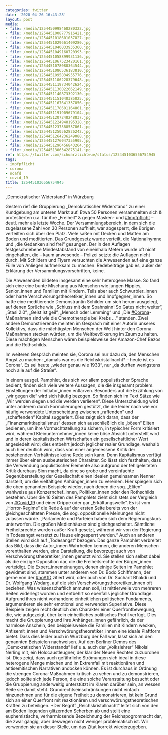 ```yaml
---
categories: twitter
date: '2020-04-26 16:43:28'
layout: post
media:
- file: /media/1254450998468280322.jpg
- file: /media/1254451008777916421.jpg
- file: /media/1254451018601037827.jpg
- file: /media/1254451029661409280.jpg
- file: /media/1254451040033935360.jpg
- file: /media/1254451049160720393.jpg
- file: /media/1254451058899931136.jpg
- file: /media/1254451067523420161.jpg
- file: /media/1254451078080364544.jpg
- file: /media/1254451086536183810.jpg
- file: /media/1254451095834955776.jpg
- file: /media/1254451106228379648.jpg
- file: /media/1254451119734042624.jpg
- file: /media/1254451130022662149.jpg
- file: /media/1254451140873392130.jpg
- file: /media/1254451151040385025.jpg
- file: /media/1254451167641337856.jpg
- file: /media/1254451178601164801.jpg
- file: /media/1254451191909679104.jpg
- file: /media/1254451207248248837.jpg
- file: /media/1254451224948195328.jpg
- file: /media/1254451237388537861.jpg
- file: /media/1254451250562826242.jpg
- file: /media/1254451264236249088.jpg
- file: /media/1254451276047355905.jpg
- file: /media/1254451296456843264.jpg
- file: /media/1254451306342875141.jpg
ref: https://twitter.com/schwarzlichtwue/status/1254451036556754945
tags:
- impfpflicht
- corona
- noafd
- covid_19
title: 1254451036556754945
---
```

„Demokratischer Widerstand“ in Würzburg



Gestern rief die Gruppierung „Demokratischer Widerstand“ zu einer Kundgebung am unteren Markt auf. Etwa 50 Personen versammelten sich &amp; protestierten u.a. für ihre „Freiheit“ &amp; gegen Masken- und [#Impfpflicht](/t/impfpflicht) – deutl. mehr als letzte Woche. 
Der Versammlungsbereich, in dem sich die zugelassene Zahl von 30 Personen aufhielt, war abgesperrt, die übrigen verteilten sich über den Platz. Viele saßen mit Decken und Matten am Boden und meditierten. 
Das Grundgesetz wurde verteilt, die Nationalhymne und „die Gedanken sind frei“ gesungen. Der in den Auflagen festgeschriebene Mindestabstand von eineinhalb Metern wurde oft nicht eingehalten, die – kaum anwesende – Polizei setzte die Auflagen nicht durch. 
Mit Schildern und Flyern versuchten die Anwesenden auf eine ganze Fülle von Anliegen aufmerksam zu machen. Redebeiträge gab es, außer der Erklärung der Versammlungsvorschriften, keine.

 

Die Anwesenden bildeten insgesamt eine sehr heterogene Masse. 
So fand sich eine eine bunte Mischung aus Menschen wie jungen Hippies, Senior_innen und Familien mit Kindern. Teils aber auch Schwurbler_innen oder harte Verschwörungstheoretiker_innen und Impfgegner_innen. 
So hatte eine meditierende Demonstrantin Schilder um sich herum ausgelegt, auf denen Sprüche wie „Schluss mit dem Spahnsinn! So Gates nicht weiter“, „Stasi 2.0“, „Geist ist geil“, „Mensch oder Lemming“ und „Die [#Corona](/t/corona)-Maßnahmen sind wie die Chemotherapie bei Krebs ...“ standen. 
Zwei andere Demonstrierende meinten im Gespräch mit einer Autorin unseres Kollektivs, dass die mächtigsten Menschen der Welt hinter den Corona-Maßnahmen stecken würden, um die Weltbevölkerung im Zaum zu halten. 
Diese mächtigen Menschen wären beispielsweise der Amazon-Chef Bezos und die Rothschilds. 

Im weiteren Gespräch meinten sie, Corona sei nur dazu da, den Menschen Angst zu machen: „damals war es die Reichskristallnacht\* – heute ist es Corona“.
Es sei heute „wieder genau wie 1933“, nur „da durften wenigstens noch alle auf die Straße“. 



In einem ausgel. Pamphlet, das sich vor allem populistischer Sprache bedient, finden sich viele weitere Aussagen, die die insgesamt problem. Einstellungen der Initiator_innen entlarven. 
Besonders auf die Erzählung von „wir gegen die“ wird sich häufig bezogen. So finden sich im Text Sätze wie „Wir werden siegen und die werden verlieren“.
Diese Unterscheidung wird unter anderem durch Formulierungen gestützt, die die leider nach wie vor häufig verwendete Unterscheidung zwischen „raffenden“ und „schaffenden“ Kapital suggeriert.
Dies zeigt sich daran, dass der „Finanzmarktkapitalismus“ dessen sich ausschließlich die „bösen“ Eliten bedienen, um ihre Vormachtstellung zu sichern, in typischer Form kritisiert wird, während  Kleinunternehmer_innen keine böse Absicht unterstellt wird und in deren 
 kapitalistischen Wirtschaften ein gesellschaftlicher Wert angesiedelt wird; dies entbehrt jedoch jeglicher realer Grundlage, weshalb auch hier deutlich wird, dass von einer angemessene Kritik der bestehenden Verhältnisse keine Rede sein kann.
Denn Kapitalismus verfügt immer über einen ausbeuterischen Charakter. So lässt sich festhalten, dass die Verwendung populistischer Elemente also aufgrund der fehlgeleiteten Kritik durchaus Sinn macht, da eine so grobe und vereinfachte Gegenüberstellung der Gesellschaft einen 
 idealen gemeinsamen Nenner darstellt, um die vielfältigen Anhänger_innen zu vereinen. Hier spiegeln sich die oben genannten Beispiele wieder, nach denen die sog. „Eliten“ wahlweise aus Konzernchef_innen, Politiker_innen oder den Rothschilds bestehen.
Über die 16 Seiten des Pamphlets zieht sich stets der Vergleich von [#Covid_19](/t/covid_19) und einer Grippe oder gar „Erkältungswelle“. Es ist vom „Horror-Regime“ die Rede &amp; auf der ersten Seite bereits von der gleichgeschalteten Presse, die sog. oppositionelle Meinungen nicht zulassen würde.
„Parlamente und Parteien haben sich dem Regierungskurs unterworfen. Die großen Medienhäuser sind gleichgeschaltet. Sämtliche Freiheitsrechte wurden außer Kraft gesetzt, während wir von der Regierung in Todesangst versetzt zu Hause eingesperrt werden.“
Auch an anderen Stellen wird sich auf „Todesangst“ bezogen. Das ganze Pamphlet verbreitet das Bild, dass die Autor_innen Wahrheiten kennen, die anderen Menschen vorenthalten werden, eine Darstellung, die bevorzugt auch von Verschwörungstheoretiker_innen genutzt wird.
Sie stellen sich selbst dabei als die einzige Opposition dar, die die Freiheitsrechte der Bürger_innen verteidigt.
Die Expert_innemeinungen, denen einige Seiten im Pamphlet gewidmet sind, stammen unter anderem von Dr. Bodo Schiffmann, der gerne von der [#noAfD](/t/noafd) zitiert wird, oder auch von Dr. Sucharit Bhakdi und Dr. Wolfgang Wodarg, auf die sich Verschwörungstheoretiker_innen oft beziehen.
Was wissenschaftlich anmuten soll, ist mittlerweile von mehreren Seiten widerlegt worden und entbehrt so ebenfalls jeglicher Grundlage. Aufgrund ihres nicht vorhandene einheitlichen politischen Fundaments, argumentieren sie sehr emotional und verwenden Superlative.
Diese Beispiele zeigen recht deutlich den Charakter einer Querfrontbewegung, die, wie aufgezeigt, über kein einheitliches politisches Profil verfügt.
Dies macht die Gruppierung und ihre Anhänger_innen gefährlich, da der harmlose Anschein, den beispielsweise die Familien mit Kindern wecken, Antisemit_innen und Verschwörungstheoretiker_innen eine ideale Plattform bietet.
Dass dies leider auch in Würzburg der Fall war, lässt sich an den genannten Beispielen nachweisen. Auf den Berliner Demos des „Demokratischen Widerstands“ lief u.a. auch der „Volkslehrer“ Nikolai Nerling mit, ein Holocaustleugner, der klar der Neuen Rechten zuzuordnen ist.
Dies zeigt, dass auch gefährliche Strömungen sich ideal in diese heterogene Menge mischen und im Extremfall mit reaktionären und antisemitischen Narrativen andocken können.
Es ist durchaus in Ordnung die strengen Corona-Maßnahmen kritisch zu sehen und zu demonstrieren, jedoch sollte sich jede Person, die eine solche Veranstaltung besucht oder die Gruppierung anderweitig unterstützt im Klaren darüber sein, an wessen Seite sie damit steht.
Grundrechtseinschränkungen nicht einfach hinzunehmen und für die eigene Freiheit zu demonstrieren, ist kein Grund sich an einer Querfront mit reaktionären und verschwörungstheoretischen Kräften zu beteiligen.
\*Der Begriff „Reichskristallnacht“ leitet sich von den am Boden liegenden glitzernden Scherben ab und stellt eine euphemistische, verharmlosende Bezeichnung der Reichspogromnacht dar, 
 die zwar gängig, aber deswegen nicht weniger problematisch ist. Wir verwenden sie an dieser Stelle, um das Zitat korrekt wiederzugeben.